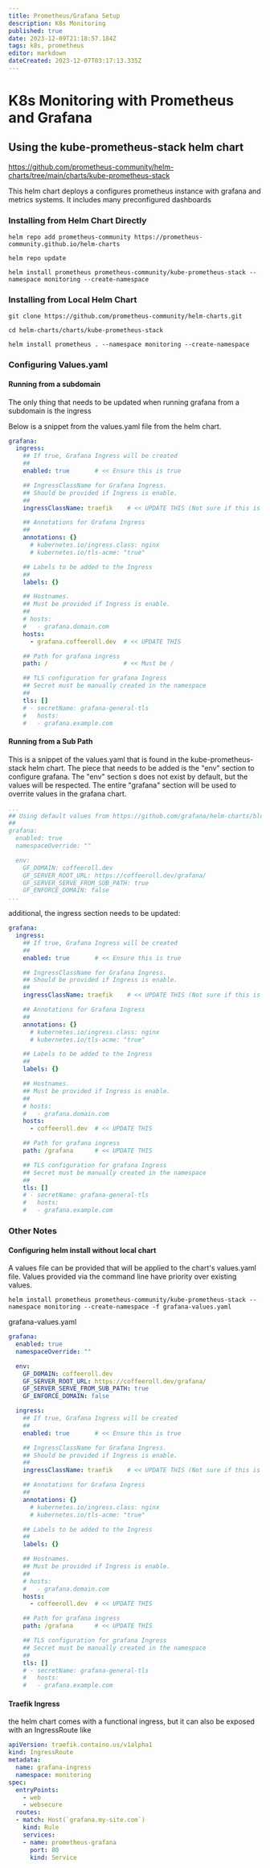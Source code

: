 ```yaml
---
title: Prometheus/Grafana Setup
description: K8s Monitoring 
published: true
date: 2023-12-09T21:18:57.184Z
tags: k8s, prometheus
editor: markdown
dateCreated: 2023-12-07T03:17:13.335Z
---
```


# K8s Monitoring with Prometheus and Grafana

## Using the kube-prometheus-stack helm chart
https://github.com/prometheus-community/helm-charts/tree/main/charts/kube-prometheus-stack

This helm chart deploys a configures prometheus instance with grafana and metrics systems.
It includes many preconfigured dashboards

### Installing from Helm Chart Directly
```
helm repo add prometheus-community https://prometheus-community.github.io/helm-charts

helm repo update

helm install prometheus prometheus-community/kube-prometheus-stack --namespace monitoring --create-namespace
```

### Installing from Local Helm Chart 

```
git clone https://github.com/prometheus-community/helm-charts.git

cd helm-charts/charts/kube-prometheus-stack

helm install prometheus . --namespace monitoring --create-namespace
```

### Configuring Values.yaml

#### Running from a subdomain

The only thing that needs to be updated when running grafana from a subdomain is the ingress

Below is a snippet from the values.yaml file from the helm chart.

```yaml
grafana:
  ingress:
    ## If true, Grafana Ingress will be created
    ##
    enabled: true       # << Ensure this is true

    ## IngressClassName for Grafana Ingress.
    ## Should be provided if Ingress is enable.
    ##
    ingressClassName: traefik    # << UPDATE THIS (Not sure if this is important though)

    ## Annotations for Grafana Ingress
    ##
    annotations: {}
      # kubernetes.io/ingress.class: nginx
      # kubernetes.io/tls-acme: "true"

    ## Labels to be added to the Ingress
    ##
    labels: {}

    ## Hostnames.
    ## Must be provided if Ingress is enable.
    ##
    # hosts:
    #   - grafana.domain.com
    hosts:
      - grafana.coffeeroll.dev  # << UPDATE THIS

    ## Path for grafana ingress
    path: /                     # << Must be /

    ## TLS configuration for grafana Ingress
    ## Secret must be manually created in the namespace
    ##
    tls: []
    # - secretName: grafana-general-tls
    #   hosts:
    #   - grafana.example.com

```

#### Running from a Sub Path

This is a snippet of the values.yaml that is found in the kube-prometheus-stack helm chart.
The piece that needs to be added is the "env" section to configure grafana. 
The "env" section s does not exist by default, but the values will be respected. 
The entire "grafana" section will be used to overrite values in the grafana chart. 

```yaml
...
## Using default values from https://github.com/grafana/helm-charts/blob/main/charts/grafana/values.yaml
##
grafana:
  enabled: true
  namespaceOverride: ""

  env:
    GF_DOMAIN: coffeeroll.dev
    GF_SERVER_ROOT_URL: https://coffeeroll.dev/grafana/
    GF_SERVER_SERVE_FROM_SUB_PATH: true
    GF_ENFORCE_DOMAIN: false
...
```

additional, the ingress section needs to be updated:

```yaml
grafana:
  ingress:
    ## If true, Grafana Ingress will be created
    ##
    enabled: true       # << Ensure this is true

    ## IngressClassName for Grafana Ingress.
    ## Should be provided if Ingress is enable.
    ##
    ingressClassName: traefik    # << UPDATE THIS (Not sure if this is important though)

    ## Annotations for Grafana Ingress
    ##
    annotations: {}
      # kubernetes.io/ingress.class: nginx
      # kubernetes.io/tls-acme: "true"

    ## Labels to be added to the Ingress
    ##
    labels: {}

    ## Hostnames.
    ## Must be provided if Ingress is enable.
    ##
    # hosts:
    #   - grafana.domain.com
    hosts:
      - coffeeroll.dev  # << UPDATE THIS

    ## Path for grafana ingress
    path: /grafana      # << UPDATE THIS

    ## TLS configuration for grafana Ingress
    ## Secret must be manually created in the namespace
    ##
    tls: []
    # - secretName: grafana-general-tls
    #   hosts:
    #   - grafana.example.com

```


### Other Notes

#### Configuring helm install without local chart

A values file can be provided that will be applied to the chart's values.yaml file. 
Values provided via the command line have priority over existing values.

```
helm install prometheus prometheus-community/kube-prometheus-stack --namespace monitoring --create-namespace -f grafana-values.yaml
```

grafana-values.yaml

```yaml
grafana:
  enabled: true
  namespaceOverride: ""

  env:
    GF_DOMAIN: coffeeroll.dev
    GF_SERVER_ROOT_URL: https://coffeeroll.dev/grafana/
    GF_SERVER_SERVE_FROM_SUB_PATH: true
    GF_ENFORCE_DOMAIN: false

  ingress:
    ## If true, Grafana Ingress will be created
    ##
    enabled: true       # << Ensure this is true

    ## IngressClassName for Grafana Ingress.
    ## Should be provided if Ingress is enable.
    ##
    ingressClassName: traefik    # << UPDATE THIS (Not sure if this is important though)

    ## Annotations for Grafana Ingress
    ##
    annotations: {}
      # kubernetes.io/ingress.class: nginx
      # kubernetes.io/tls-acme: "true"

    ## Labels to be added to the Ingress
    ##
    labels: {}

    ## Hostnames.
    ## Must be provided if Ingress is enable.
    ##
    # hosts:
    #   - grafana.domain.com
    hosts:
      - coffeeroll.dev  # << UPDATE THIS

    ## Path for grafana ingress
    path: /grafana      # << UPDATE THIS

    ## TLS configuration for grafana Ingress
    ## Secret must be manually created in the namespace
    ##
    tls: []
    # - secretName: grafana-general-tls
    #   hosts:
    #   - grafana.example.com
```


#### Traefik Ingress
the helm chart comes with a functional ingress, but it can also be exposed with an IngressRoute like

```yaml
apiVersion: traefik.containo.us/v1alpha1
kind: IngressRoute
metadata:
  name: grafana-ingress
  namespace: monitoring
spec:
  entryPoints:
    - web
    - websecure
  routes:
  - match: Host(`grafana.my-site.com`)
    kind: Rule
    services:
    - name: prometheus-grafana
      port: 80
      kind: Service
```

